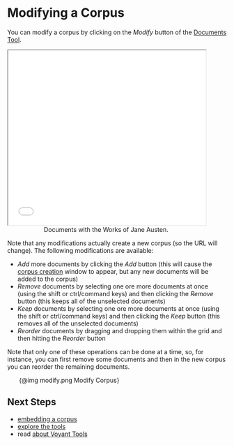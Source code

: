 # Modifying a Corpus

You can modify a corpus by clicking on the _Modify_ button of the [Documents Tool](#!/guide/documents).

<iframe src="../tool/Documents/?corpus=austen&subtitle=The+Works+of+Jane+Austen" style="width: 90%; height: 400px;"></iframe>
<div style="width: 90%; text-align: center; margin-bottom: 1em;">Documents with the Works of Jane Austen.</div>


Note that any modifications actually create a new corpus (so the URL will change). The following modifications are available:

- *Add* more documents by clicking the _Add_ button (this will cause the [corpus creation](#!/guide/corpuscreator) window to appear, but any new documents will be added to the corpus)
- *Remove* documents by selecting one ore more documents at once (using the shift or ctrl/command keys) and then clicking the _Remove_ button (this keeps all of the unselected documents)
- *Keep* documents by selecting one ore more documents at once (using the shift or ctrl/command keys) and then clicking the _Keep_ button (this removes all of the unselected documents)
- *Reorder* documents by dragging and dropping them within the grid and then hitting the _Reorder_ button

Note that only one of these operations can be done at a time, so, for instance, you can first remove some documents and then in the new corpus you can reorder the remaining documents.

<div style="max-width: 450px; margin-left: auto; margin-right: auto;">{@img modify.png Modify Corpus}</div>


## Next Steps

* [embedding a corpus](#!/guide/embedding)
* [explore the tools](#!/guide/tools)
* read [about Voyant Tools](#!/guide/about)